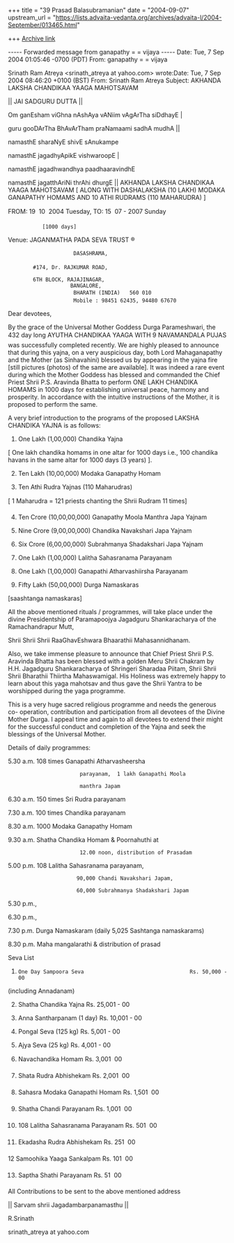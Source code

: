 +++
title = "39 Prasad Balasubramanian"
date = "2004-09-07"
upstream_url = "https://lists.advaita-vedanta.org/archives/advaita-l/2004-September/013465.html"

+++
[Archive link](https://lists.advaita-vedanta.org/archives/advaita-l/2004-September/013465.html)

----- Forwarded message from ganapathy = = vijaya <srividya101 at yahoo.com> -----
    Date: Tue, 7 Sep 2004 01:05:46 -0700 (PDT)
    From: ganapathy = = vijaya <srividya101 at yahoo.com>

Srinath Ram Atreya <srinath_atreya at yahoo.com> wrote:Date: Tue, 7 Sep 2004 
08:46:20 +0100 (BST)
From: Srinath Ram Atreya 
Subject: AKHANDA LAKSHA CHANDIKAA YAAGA MAHOTSAVAM


|| JAI SADGURU DUTTA ||

 Om ganEsham viGhna nAshAya vANiim vAgArTha siDdhayE |

guru gooDArTha BhAvArTham praNamaami sadhA mudhA ||



namasthE sharaNyE shivE sAnukampe

namasthE jagadhyApikE vishwaroopE |

namasthE jagadhwandhya paadhaaravindhE

namasthE jagatthAriNi thrAhi dhurgE ||
AKHANDA LAKSHA CHANDIKAA YAAGA MAHOTSAVAM
[  ALONG WITH DASHALAKSHA (10 LAKH) MODAKA GANAPATHY HOMAMS AND 10 ATHI RUDRAMS 
(110 MAHARUDRA) ]

FROM:  19  10  2004 Tuesday,
TO:        15  07 - 2007 Sunday

               [1000 days]



Venue:            JAGANMATHA PADA SEVA TRUST ®

                         DASASHRAMA,

            #174, Dr. RAJKUMAR ROAD,

            6TH BLOCK, RAJAJINAGAR,
                        BANGALORE,
                         BHARATH (INDIA)   560 010
                         Mobile : 98451 62435, 94480 67670




Dear devotees,



By the grace of the Universal Mother Goddess Durga Parameshwari, the 432 day 
long AYUTHA CHANDIKAA YAAGA WITH 9 NAVAMANDALA  PUJAS was successfully 
completed recently. We are highly pleased to announce that during this yajna, 
on a very  auspicious day,  both Lord Mahaganapathy  and the Mother (as 
Sinhavahini) blessed us by appearing in the yajna fire [still pictures (photos) 
of the same are available]. It was indeed a rare event during which the Mother 
Goddess has blessed and commanded the Chief Priest Shrii P.S. Aravinda Bhatta 
to perform ONE LAKH CHANDIKA HOMAMS in 1000 days for establishing universal 
peace, harmony and prosperity. In accordance with the intuitive instructions of 
the Mother, it is proposed to perform the same. 



A very brief introduction to the programs of the proposed LAKSHA CHANDIKA YAJNA 
is as follows:



1. One Lakh (1,00,000) Chandika Yajna     

 [ One lakh chandika homams in one altar for 1000 days i.e., 100 chandika 
havans in the same altar for 1000 days (3 years) ].



2. Ten Lakh (10,00,000) Modaka Ganapathy Homam



3. Ten Athi Rudra Yajnas (110 Maharudras) 

[ 1 Maharudra = 121 priests chanting the Shrii Rudram 11 times]



4. Ten Crore (10,00,00,000) Ganapathy Moola Manthra Japa Yajnam



5. Nine Crore (9,00,00,000) Chandika Navakshari Japa Yajnam



6. Six Crore (6,00,00,000) Subrahmanya Shadakshari Japa Yajnam



7. One Lakh (1,00,000) Lalitha Sahasranama  Parayanam



8. One Lakh (1,00,000) Ganapathi Atharvashiirsha Parayanam



9. Fifty Lakh (50,00,000) Durga Namaskaras 

[saashtanga namaskaras]



All the above mentioned rituals / programmes, will take place under the divine 
Presidentship of Paramapoojya Jagadguru Shankaracharya of the Ramachandrapur 
Mutt,

Shrii Shrii Shrii RaaGhavEshwara Bhaarathii Mahasannidhanam.



Also, we take immense pleasure to announce that Chief Priest Shrii P.S. 
Aravinda Bhatta has been blessed with a golden Meru Shrii Chakram by H.H. 
Jagadguru Shankaracharya of Shringeri Sharadaa Piitam, Shrii Shrii Shrii 
Bharathii Thiirtha Mahaswamigal. His Holiness was extremely happy to learn 
about this yaga mahotsav and thus gave the Shrii Yantra to be worshipped during 
the yaga programme. 



This is a very huge sacred religious programme and needs the generous co-
operation, contribution and participation from all devotees of the Divine 
Mother Durga. I appeal time and again to all devotees to extend their might for 
the successful conduct and completion of the Yajna and seek the blessings of 
the Universal Mother.



Details of  daily programmes:



5.30 a.m.          108 times Ganapathi Atharvasheersha  

                           parayanam,  1 lakh Ganapathi Moola 

                           manthra Japam



6.30 a.m.          150 times Sri Rudra parayanam



7.30 a.m.          100 times Chandika parayanam



8.30 a.m.          1000 Modaka Ganapathy Homam



9.30 a.m.          Shatha Chandika Homam & Poornahuthi at   

                           12.00 noon, distribution of Prasadam



5.00 p.m.         108 Lalitha Sahasranama parayanam,

                          90,000 Chandi Navakshari Japam,

                          60,000 Subrahmanya Shadakshari Japam

5.30 p.m.,

6.30 p.m.,

7.30 p.m.         Durga Namaskaram (daily 5,025 Sashtanga namaskarams)



8.30 p.m.         Maha mangalarathi & distribution of prasad




Seva List


1.     One Day Sampoora Seva                                  Rs. 50,000 - 00

(including Annadanam)



2.   Shatha Chandika Yajna                                     Rs. 25,001 - 00



3.   Anna Santharpanam (1 day)                              Rs. 10,001 - 00



4.   Pongal Seva (125 kg)                                       Rs.   5,001 - 
00      



5.   Ajya Seva (25 kg)                                            Rs.   4,001 - 
00



6.   Navachandika Homam                                     Rs.    3,001  00



7.  Shata Rudra Abhishekam      Rs.    2,001  00



8. Sahasra Modaka Ganapathi Homam                   Rs.    1,501  00



9. Shatha Chandi Parayanam                                  Rs.    1,001  00



10. 108 Lalitha Sahasranama Parayanam                 Rs.      501  00

11. Ekadasha Rudra Abhishekam                           Rs.     251  00



12 Samoohika Yaaga Sankalpam                            Rs.     101  00



13. Saptha Shathi Parayanam                                  Rs.       51  00



All Contributions to be sent to the above mentioned address



|| Sarvam shrii Jagadambarpanamasthu ||





R.Srinath 

srinath_atreya at yahoo.com






